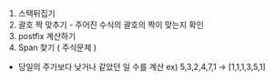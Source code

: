 1. 스택뒤집기
2. 괄호 짝 맞추기 - 주어진 수식의 괄호의 짝이 맞는지 확인
3. postfix 계산하기
4. Span 찾기 ( 주식문제 )
- 당일의 주가보다 낮거나 같았던 일 수를 계산
ex) 5,3,2,4,7,1 -> [1,1,1,3,5,1]
